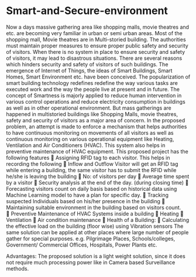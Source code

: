 # Smart-and-Secure-environment

Now a days massive gathering area like shopping malls, movie theatres and etc. are becoming very familiar in urban or semi urban areas. Most of the shopping mall, Movie theatres are in Multi-storied building. The authorities must maintain proper measures to ensure proper public safety and security of visitors. When there is no system in place to ensure security and safety of visitors, it may lead to disastrous situations. There are several reasons which hinders security and safety of visitors of such buildings. The emergence of Internet of Things, the ideas of Smart Buildings, Smart Homes, Smart Environment etc. have been conceived. The popularization of smart building technology redefines redefine the way various tasks are executed work and the way the people live at present and in future. The concept of Smartness is majorly applied to reduce human intervention in various control operations and reduce electricity consumption in buildings as well as in other operational environment. But mass gatherings are happened in multistoried buildings like Shopping Malls, movie theatres, safety and security of visitors as a major area of concern. In the proposed problem, an attempt is made to enforce a mechanism that helps authorities to have continuous monitoring on movements of all visitors as well as continuous monitoring on various operational equipment like Heating, Ventilation and Air Conditioners (HVAC). This system also helps in preventive maintenance of HVAC equipment. This proposed project has the following features
	Assigning RFID tag to each visitor. This helps in recording the following 
	Inflow and Outflow
Visitor will get an RFID tag while entering a building, the same visitor has to submit the RFID while he/she is leaving the building
	No: of visitors per day
	Average time spent by a visitor
	Security analysis at the end of the day. (during closing time)
	Forecasting visitors count on daily basis based on historical data using Machine Learning model to have a plan for specific day.
	Tracking suspected Individuals based on his/her presence in the building
	Maintaining suitable environment in the building based on visitors count.  
	Preventive Maintenance of HVAC Systems inside a building
	Heating 
	Ventilation
	Air condition maintenance
	Health of a Building:
	Calculating the effective load on the building (floor wise) using Vibration sensors
The same solution can be applied at other places where large number of people gather for special purposes.  e.g. Pilgrimage Places, Schools/colleges, Government/ Commercial Offices, Hospitals, Power Plants etc.

Advantages: The proposed solution is a light weight solution, since it does not require much processing power like in Camera based Surveillance methods.  

